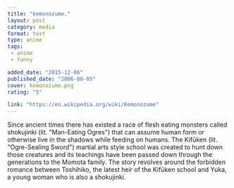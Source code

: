 ```yaml
---
title: "kemonozume."
layout: post
category: media
format: text
type: anime
tags: 
 - anime
 - funny

added_date: "2015-12-06"
published_date: "2006-08-05"
cover: kemonozume.png
rating: "5"

link: "https://en.wikipedia.org/wiki/Kemonozume"
---
```


Since ancient times there has existed a race of flesh eating monsters called shokujinki (lit. "Man-Eating Ogres") that can assume human form or otherwise live in the shadows while feeding on humans. The Kifūken (lit. "Ogre-Sealing Sword") martial arts style school was created to hunt down those creatures and its teachings have been passed down through the generations to the Momota family. The story revolves around the forbidden romance between Toshihiko, the latest heir of the Kifūken school and Yuka, a young woman who is also a shokujinki.  
